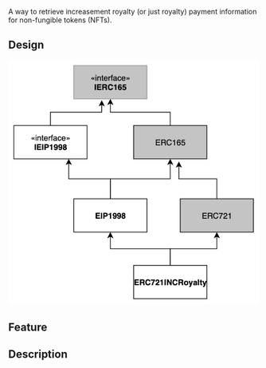 
A way to retrieve increasement royalty (or just royalty) payment information for non-fungible tokens (NFTs).

## Design

![Royalty_UML](./sources/images/UML%20diagram.jpg)

## Feature

## Description
